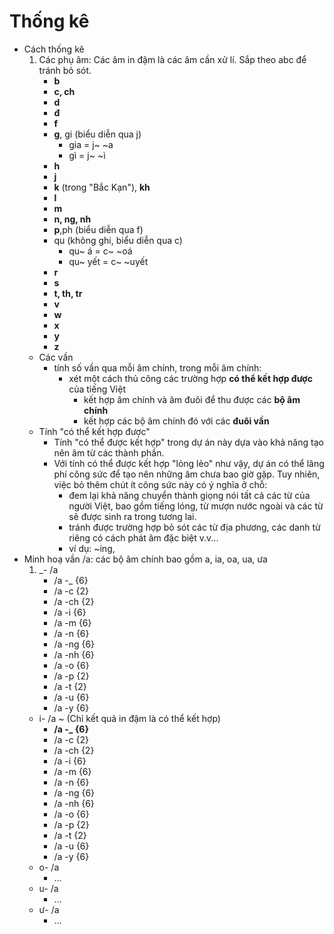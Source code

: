 Thống kê
========

* Cách thống kê
	1. Các phụ âm: Các âm in đậm là các âm cần xử lí. Sắp theo abc để tránh bỏ sót.
		* __b__
		* __c, ch__
		* __d__
		* __đ__
		* __f__
		* __g__, gi (biểu diễn qua j)
			* gia = j~ ~a
			* gì = j~ ~ì
		* __h__
		* __j__
		* __k__ (trong "Bắc Kạn"), __kh__
		* __l__
		* __m__
		* __n, ng, nh__
		* __p__,ph (biểu diễn qua f)
		* qu (không ghi, biểu diễn qua c)
			* qu~ á = c~ ~oá
			* qu~ yết = c~ ~uyết
		* __r__
		* __s__
		* __t, th, tr__
		* __v__
		* __w__
		* __x__
		* __y__
		* __z__
	* Các vần
		* tính số vần qua mỗi âm chính, trong mỗi âm chính:
			* xét một cách thủ công các trường hợp **có thể kết hợp được** của tiếng Việt
				* kết hợp âm chính và âm đuôi để thu được các **bộ âm chính**
				* kết hợp các bộ âm chính đó với các **đuôi vần**
	* Tính "có thể kết hợp được"
		* Tính "có thể được kết hợp" trong dự án này dựa vào khả năng tạo nên âm từ các thành phần.
		* Với tính có thể được kết hợp "lỏng lẻo" như vậy, dự án có thể lãng phí công sức để tạo nên những âm chưa bao giờ gặp. Tuy nhiên, việc bỏ thêm chút ít công sức này có ý nghĩa ở chỗ:
			* đem lại khả năng chuyển thành giọng nói tất cả các từ của người Việt, bao gồm tiếng lóng, từ mượn nước ngoài và các từ sẽ được sinh ra trong tương lai.
			* tránh được trường hợp bỏ sót các từ địa phương, các danh từ riêng có cách phát âm đặc biệt v.v...
			* ví dụ: ~ing, 
* Minh hoạ vần /a: các bộ âm chính bao gồm a, ia, oa, ua, ưa
	1. _- /a
		* /a -_ {6}
		* /a -c {2}
		* /a -ch {2}
		* /a -i {6}
		* /a -m {6}
		* /a -n {6}
		* /a -ng {6}
		* /a -nh {6}
		* /a -o {6}
		* /a -p {2}
		* /a -t {2}
		* /a -u {6}
		* /a -y {6}
	* i- /a ~ (Chỉ kết quả in đậm là có thể kết hợp)
		* **/a -_ {6}**
		* /a -c {2}
		* /a -ch {2}
		* /a -i {6}
		* /a -m {6}
		* /a -n {6}
		* /a -ng {6}
		* /a -nh {6}
		* /a -o {6}
		* /a -p {2}
		* /a -t {2}
		* /a -u {6}
		* /a -y {6}
	* o- /a
		* ...
	* u- /a
		* ...
	* ư- /a
		* ...
